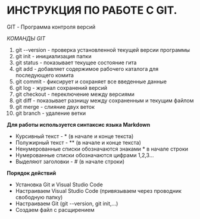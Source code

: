# ИНСТРУКЦИЯ ПО РАБОТЕ С GIT.

GIT - Программа контроля версий

*КОМАНДЫ GIT*
1. git --version - проверка установленной текущей версии программы
2. git init - инициализация папки
3. git status - показывает текущее состояние гита
4. git add - добавляет содержимое рабочего каталога для последующего комита
5. git commit - фиксирует и сохраняет все введенные данные
6. git log - журнал сохранений версий
7. git checkout - переключение между версиями
8. git diff - показывает разницу между сохраненным и текущим файлом
9. git merge - слияние двух веток
10. git branch - удаление ветки

**Для работы используется синтаксис языка Markdown**
* Курсивный текст - * (в начале и конце текста)
* Полужирный текст - ** (в начале и конце текста)
* Ненумерованные списки обозначаются знаками * в начале строки
* Нумерованные списки обозначаются цифрами 1,2,3... 
* Выделяют заголовки - # (в начале строки)

**Порядок действий**
* Установка Git и Visual Studio Code
* Настраиваем Visual Studio Code (привязываем через проводник свободную папку)
* Настраиваем Git (git --version, git init,...)
* Создаем файл с расщирением
